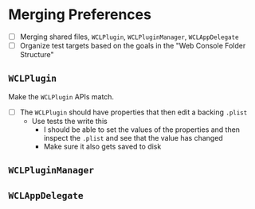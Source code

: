 # Merging Preferences

* [ ] Merging shared files, `WCLPlugin`, `WCLPluginManager`, `WCLAppDelegate`
* [ ] Organize test targets based on the goals in the "Web Console Folder Structure"

## `WCLPlugin`

Make the `WCLPlugin` APIs match.

* [ ] The `WCLPlugin` should have properties that then edit a backing `.plist`
	* Use tests the write this
		* I should be able to set the values of the properties and then inspect the `.plist` and see that the value has changed
		* Make sure it also gets saved to disk

## `WCLPluginManager`

## `WCLAppDelegate`